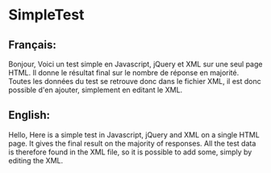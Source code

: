 # SimpleTest

Français:
---------
Bonjour,
Voici un test simple en Javascript, jQuery et XML sur une seul page HTML.
Il donne le résultat final sur le nombre de réponse en majorité.
Toutes les données du test se retrouve donc dans le fichier XML, il est donc possible d'en ajouter, simplement en editant le XML.

English:
--------
Hello,
Here is a simple test in Javascript, jQuery and XML on a single HTML page.
It gives the final result on the majority of responses.
All the test data is therefore found in the XML file, so it is possible to add some, simply by editing the XML.
